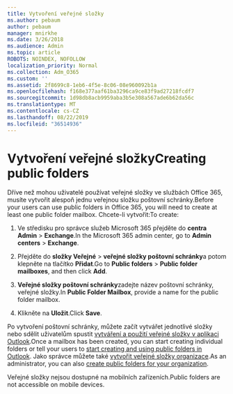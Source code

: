 ```yaml
---
title: Vytvoření veřejné složky
ms.author: pebaum
author: pebaum
manager: mnirkhe
ms.date: 3/26/2018
ms.audience: Admin
ms.topic: article
ROBOTS: NOINDEX, NOFOLLOW
localization_priority: Normal
ms.collection: Adm_O365
ms.custom: ''
ms.assetid: 2f8699c8-1eb6-4f5e-8c06-08e960092b1a
ms.openlocfilehash: f168e377aaf61ba3296ca9ce83f9ad27218fcdf7
ms.sourcegitcommit: 1d98db8acb9959aba3b5e308a567ade6b62da56c
ms.translationtype: MT
ms.contentlocale: cs-CZ
ms.lasthandoff: 08/22/2019
ms.locfileid: "36514936"
---
```

# <a name="creating-public-folders"></a><span data-ttu-id="025b9-102">Vytvoření veřejné složky</span><span class="sxs-lookup"><span data-stu-id="025b9-102">Creating public folders</span></span>

<span data-ttu-id="025b9-103">Dříve než mohou uživatelé používat veřejné složky ve službách Office 365, musíte vytvořit alespoň jednu veřejnou složku poštovní schránky.</span><span class="sxs-lookup"><span data-stu-id="025b9-103">Before your users can use public folders in Office 365, you will need to create at least one public folder mailbox.</span></span> <span data-ttu-id="025b9-104">Chcete-li vytvořit:</span><span class="sxs-lookup"><span data-stu-id="025b9-104">To create:</span></span>
  
1. <span data-ttu-id="025b9-105">Ve středisku pro správce služeb Microsoft 365 přejděte do **centra Admin** \> **Exchange**.</span><span class="sxs-lookup"><span data-stu-id="025b9-105">In the Microsoft 365 admin center, go to **Admin centers** \> **Exchange**.</span></span>
    
2. <span data-ttu-id="025b9-106">Přejděte do **složky Veřejné** \> **veřejné složky poštovní schránky**a potom klepněte na tlačítko **Přidat**.</span><span class="sxs-lookup"><span data-stu-id="025b9-106">Go to **Public folders** \> **Public folder mailboxes**, and then click **Add**.</span></span>
    
3. <span data-ttu-id="025b9-107">**Veřejné složky poštovní schránky**zadejte název poštovní schránky, veřejné složky.</span><span class="sxs-lookup"><span data-stu-id="025b9-107">In **Public Folder Mailbox**, provide a name for the public folder mailbox.</span></span>
    
4. <span data-ttu-id="025b9-108">Klikněte na **Uložit**.</span><span class="sxs-lookup"><span data-stu-id="025b9-108">Click **Save**.</span></span>
    
<span data-ttu-id="025b9-109">Po vytvoření poštovní schránky, můžete začít vytvářet jednotlivé složky nebo sdělit uživatelům spustit [vytváření a použití veřejné složky v aplikaci Outlook](https://support.office.com/article/Create-and-share-a-public-folder-in-Outlook-a2835011-d524-4a5c-a207-05c159bb2a97).</span><span class="sxs-lookup"><span data-stu-id="025b9-109">Once a mailbox has been created, you can start creating individual folders or tell your users to [start creating and using public folders in Outlook](https://support.office.com/article/Create-and-share-a-public-folder-in-Outlook-a2835011-d524-4a5c-a207-05c159bb2a97).</span></span> <span data-ttu-id="025b9-110">Jako správce můžete také [vytvořit veřejné složky organizace](https://technet.microsoft.com/library/bb691104%28v=exchg.150%29.aspx).</span><span class="sxs-lookup"><span data-stu-id="025b9-110">As an administrator, you can also [create public folders for your organization](https://technet.microsoft.com/library/bb691104%28v=exchg.150%29.aspx).</span></span>
  
<span data-ttu-id="025b9-111">Veřejné složky nejsou dostupné na mobilních zařízeních.</span><span class="sxs-lookup"><span data-stu-id="025b9-111">Public folders are not accessible on mobile devices.</span></span>
  

